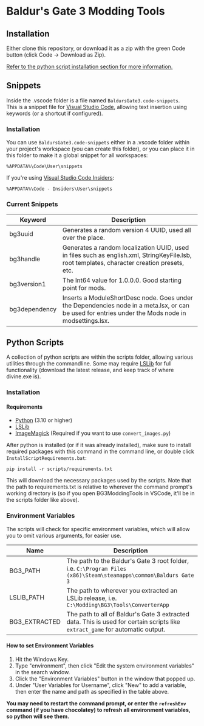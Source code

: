 # Baldur's Gate 3 Modding Tools  

## Installation  

Either clone this repository, or download it as a zip with the green Code button (click Code -> Download as Zip).

[Refer to the python script installation section for more information.](#installation-1)

## Snippets  

Inside the .vscode folder is a file named `BaldursGate3.code-snippets`.  
This is a snippet file for [Visual Studio Code](https://code.visualstudio.com/), allowing text insertion using keywords (or a shortcut if configured).  

### Installation 

You can use `BaldursGate3.code-snippets` either in a .vscode folder within your project's workspace (you can create this folder), or you can place it in this folder to make it a global snippet for all workspaces:
```
%APPDATA%\Code\User\snippets
```
If you're using [Visual Studio Code Insiders](https://code.visualstudio.com/insiders/):
```
%APPDATA%\Code - Insiders\User\snippets
```

### Current Snippets

| Keyword | Description |
| ----------- | ----------- |
| bg3uuid | Generates a random version 4 UUID, used all over the place. |
| bg3handle | Generates a random localization UUID, used in files such as english.xml, StringKeyFile.lsb, root templates, character creation presets, etc. |
| bg3version1 | The Int64 value for 1.0.0.0. Good starting point for mods. |
| bg3dependency | Inserts a ModuleShortDesc node. Goes under the Dependencies node in a meta.lsx, or can be used for entries under the Mods node in modsettings.lsx. |

## Python Scripts  

A collection of python scripts are within the scripts folder, allowing various utilities through the commandline. Some may require [LSLib](https://github.com/Norbyte/lslib) for full functionality (download the latest release, and keep track of where divine.exe is).  
### Installation  
#### Requirements  

* [Python](https://www.python.org/downloads/) (3.10 or higher)
* [LSLib](https://github.com/Norbyte/lslib/releases/latest)
* [ImageMagick](https://imagemagick.org/script/download.php) (Required if you want to use `convert_images.py`)

After python is installed (or if it was already installed), make sure to install required packages with this command in the command line, or double click `InstallScriptRequirements.bat`:
```
pip install -r scripts/requirements.txt
```
This will download the necessary packages used by the scripts. 
Note that the path to requirements.txt is relative to wherever the command prompt's working directory is (so if you open BG3ModdingTools in VSCode, it'll be in the scripts folder like above).

### Environment Variables  

The scripts will check for specific environment variables, which will allow you to omit various arguments, for easier use.

| Name | Description |
| ----------- | ----------- |
| BG3_PATH | The path to the Baldur's Gate 3 root folder, i.e. `C:\Program Files (x86)\Steam\steamapps\common\Baldurs Gate 3` |
| LSLIB_PATH | The path to wherever you extracted an LSLib release, i.e. `C:\Modding\BG3\Tools\ConverterApp` |
| BG3_EXTRACTED | The path to all of Baldur's Gate 3 extracted data. This is used for certain scripts like `extract_game` for automatic output. |

#### How to set Environment Variables  

1. Hit the Windows Key.
2. Type "environment", then click "Edit the system environment variables" in the search window.
3. Click the "Environment Variables" button in the window that popped up.
4. Under "User Variables for Username", click "New" to add a variable, then enter the name and path as specified in the table above.

**You may need to restart the command prompt, or enter the `refreshEnv` command (if you have chocolatey) to refresh all environment variables, so python will see them.**
